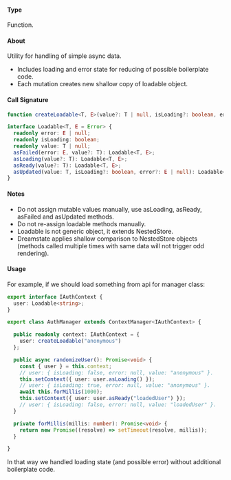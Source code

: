 #### Type
Function.

#### About
Utility for handling of simple async data.
 - Includes loading and error state for reducing of possible boilerplate code. <br/>
 - Each mutation creates new shallow copy of loadable object.

#### Call Signature
```typescript
function createLoadable<T, E>(value?: T | null, isLoading?: boolean, error?: E | null): Loadable<T, E>;
```

```typescript
interface Loadable<T, E = Error> {
  readonly error: E | null;
  readonly isLoading: boolean;
  readonly value: T | null;
  asFailed(error: E, value?: T): Loadable<T, E>;
  asLoading(value?: T): Loadable<T, E>;
  asReady(value?: T): Loadable<T, E>;
  asUpdated(value: T, isLoading?: boolean, error?: E | null): Loadable<T, E>;
}
```

#### Notes
- Do not assign mutable values manually, use asLoading, asReady, asFailed and asUpdated methods.
- Do not re-assign loadable methods manually.
- Loadable is not generic object, it extends NestedStore.
- Dreamstate applies shallow comparison to NestedStore objects (methods called multiple times with same data will not trigger odd rendering).

#### Usage
For example, if we should load something from api for manager class:

```typescript
export interface IAuthContext {
  user: Loadable<string>;
}

export class AuthManager extends ContextManager<IAuthContext> {

  public readonly context: IAuthContext = {
    user: createLoadable("anonymous")
  };

  public async randomizeUser(): Promise<void> {
    const { user } = this.context;
    // user: { isLoading: false, error: null, value: "anonymous" }.
    this.setContext({ user: user.asLoading() });
    // user: { isLoading: true, error: null, value: "anonymous" }.
    await this.forMillis(1000);
    this.setContext({ user: user.asReady("loadedUser") });
    // user: { isLoading: false, error: null, value: "loadedUser" }.
  }

  private forMillis(millis: number): Promise<void> {
    return new Promise((resolve) => setTimeout(resolve, millis));
  }

}
```

In that way we handled loading state (and possible error) without additional boilerplate code.
